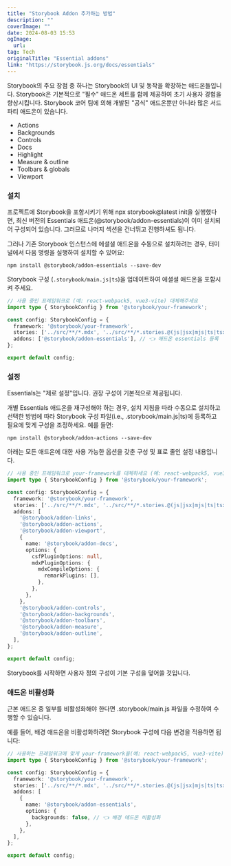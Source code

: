 ```yaml
---
title: "Storybook Addon 추가하는 방법"
description: ""
coverImage: ""
date: 2024-08-03 15:53
ogImage: 
  url: 
tag: Tech
originalTitle: "Essential addons"
link: "https://storybook.js.org/docs/essentials"
---
```





Storybook의 주요 장점 중 하나는 Storybook의 UI 및 동작을 확장하는 애드온들입니다. Storybook은 기본적으로 "필수" 애드온 세트를 함께 제공하여 초기 사용자 경험을 향상시킵니다. Storybook 코어 팀에 의해 개발된 "공식" 애드온뿐만 아니라 많은 서드 파티 애드온이 있습니다.

- Actions 
- Backgrounds 
- Controls 
- Docs 
- Highlight 
- Measure & outline 
- Toolbars & globals 
- Viewport

### 설치

프로젝트에 Storybook을 포함시키기 위해 npx storybook@latest init을 실행했다면, 최신 버전의 Essentials 애드온(@storybook/addon-essentials)이 이미 설치되어 구성되어 있습니다. 그러므로 나머지 섹션을 건너뛰고 진행하셔도 됩니다.



그러나 기존 Storybook 인스턴스에 에셜셜 애드온을 수동으로 설치하려는 경우, 터미널에서 다음 명령을 실행하여 설치할 수 있어요:

```npm
npm install @storybook/addon-essentials --save-dev
```

Storybook 구성 (`.storybook/main.js|ts`)을 업데이트하여 에셜셜 애드온을 포함시켜 주세요.

```typescript
// 사용 중인 프레임워크로 (예: react-webpack5, vue3-vite) 대체해주세요
import type { StorybookConfig } from '@storybook/your-framework';

const config: StorybookConfig = {
  framework: '@storybook/your-framework',
  stories: ['../src/**/*.mdx', '../src/**/*.stories.@(js|jsx|mjs|ts|tsx)'],
  addons: ['@storybook/addon-essentials'], // 👈 애드온 essentials 등록
};

export default config;
```



### 설정

Essentials는 "제로 설정"입니다. 권장 구성이 기본적으로 제공됩니다.

개별 Essentials 애드온을 재구성해야 하는 경우, 설치 지침을 따라 수동으로 설치하고 선택한 방법에 따라 Storybook 구성 파일(i.e., .storybook/main.js|ts)에 등록하고 필요에 맞게 구성을 조정하세요. 예를 들면:

```npm
npm install @storybook/addon-actions --save-dev
```



아래는 모든 애드온에 대한 사용 가능한 옵션을 갖춘 구성 및 표로 줄인 설정 내용입니다.

```typescript
// 사용 중인 프레임워크로 your-framework를 대체하세요 (예: react-webpack5, vue3-vite)
import type { StorybookConfig } from '@storybook/your-framework';

const config: StorybookConfig = {
  framework: '@storybook/your-framework',
  stories: ['../src/**/*.mdx', '../src/**/*.stories.@(js|jsx|mjs|ts|tsx)'],
  addons: [
    '@storybook/addon-links',
    '@storybook/addon-actions',
    '@storybook/addon-viewport',
    {
      name: '@storybook/addon-docs',
      options: {
        csfPluginOptions: null,
        mdxPluginOptions: {
          mdxCompileOptions: {
            remarkPlugins: [],
          },
        },
      },
    },
    '@storybook/addon-controls',
    '@storybook/addon-backgrounds',
    '@storybook/addon-toolbars',
    '@storybook/addon-measure',
    '@storybook/addon-outline',
  ],
};

export default config;
```

Storybook를 시작하면 사용자 정의 구성이 기본 구성을 덮어쓸 것입니다.



### 애드온 비활성화

근본 애드온 중 일부를 비활성화해야 한다면 .storybook/main.js 파일을 수정하여 수행할 수 있습니다.

예를 들어, 배경 애드온을 비활성화하려면 Storybook 구성에 다음 변경을 적용하면 됩니다:

```typescript
// 사용하는 프레임워크에 맞게 your-framework을(예: react-webpack5, vue3-vite) 대체하세요
import type { StorybookConfig } from '@storybook/your-framework';

const config: StorybookConfig = {
  framework: '@storybook/your-framework',
  stories: ['../src/**/*.mdx', '../src/**/*.stories.@(js|jsx|mjs|ts|tsx)'],
  addons: [
    {
      name: '@storybook/addon-essentials',
      options: {
        backgrounds: false, // 👈 배경 애드온 비활성화
      },
    },
  ],
};

export default config;
```